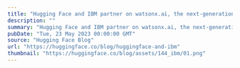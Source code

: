 ```yaml
---
title: "Hugging Face and IBM partner on watsonx.ai, the next-generation enterprise studio for AI builders"
description: ""
summary: "Hugging Face and IBM partner on watsonx.ai, the next-generation enterprise studio for AI builders Al..."
pubDate: "Tue, 23 May 2023 00:00:00 GMT"
source: "Hugging Face Blog"
url: "https://huggingface.co/blog/huggingface-and-ibm"
thumbnail: "https://huggingface.co/blog/assets/144_ibm/01.png"
---
```



